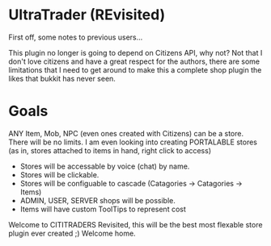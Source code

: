 UltraTrader (REvisited)
=========================

First off, some notes to previous users...

This plugin no longer is going to depend on Citizens API, why not? Not that I don't love citizens and have a great
respect for the authors, there are some limitations that I need to get around to make this a complete shop plugin
the likes that bukkit has never seen.

Goals
=====
ANY Item, Mob, NPC (even ones created with Citizens) can be a store. There will be no limits.
I am even looking into creating PORTALABLE stores (as in, stores attached to items in hand, right click to access)

* Stores will be accessable by voice (chat) by name.
* Stores will be clickable.
* Stores will be configuable to cascade (Catagories -> Catagories -> Items)
* ADMIN, USER, SERVER shops will be possible.
* Items will have custom ToolTips to represent cost

Welcome to CITITRADERS Revisited, this will be the best most flexable store plugin ever created ;) Welcome home.


